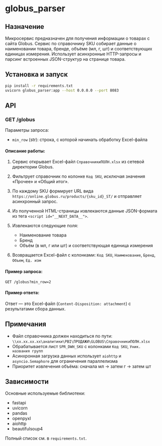 # globus\_parser

## Назначение

Микросервис предназначен для получения информации о товарах с сайта Globus. Сервис по справочнику SKU собирает данные о наименовании товара, бренде, объёме (мл, г, шт) и соответствующих единицах измерения. Использует асинхронные HTTP-запросы и парсинг встроенных JSON-структур на странице товара.

## Установка и запуск

```bash
pip install -r requirements.txt
uvicorn globus_parser:app --host 0.0.0.0 --port 8083
```

## API

### GET /globus

Параметры запроса:

* `min_row` (str): строка, с которой начинать обработку Excel-файла

#### Описание работы:

1. Сервис открывает Excel-файл `СправочникиПОЛН.xlsx` из сетевой директории Globus.
2. Фильтрует справочник по колонке `Код SKU`, исключая значения «Прочее» и «Общий итог».
3. По каждому SKU формирует URL вида `https://online.globus.ru/products/{sku_id}_ST/` и отправляет асинхронный запрос.
4. Из полученной HTML-страницы извлекаются данные JSON-формата из тега `<script id="__NEXT_DATA__">`.
5. Извлекаются следующие поля:

   * Наименование товара
   * Бренд
   * Объём (в мл, г или шт) и соответствующая единица измерения
6. Возвращается Excel-файл с колонками: `Код SKU`, `Наименование`, `Бренд`, `Объем`, `Ед. изм`

#### Пример запроса:

```http
GET /globus?min_row=2
```

#### Пример ответа:

Ответ — это Excel-файл (`Content-Disposition: attachment`) с результатами сбора данных.

## Примечания

* Файл справочника должен находиться по пути: `\\xx.xx.xx.xx\аналитики\PBI\ПРОДАЖИ\GLOBUS\СправочникиПОЛН.xlsx`
* Обрабатывается лист `SPR_DWH_SKU` с колонками `Код SKU`, `Уник. названия групп`
* Асинхронная загрузка данных использует `aiohttp` и `asyncio.Semaphore` для ограничения параллелизма
* Приоритет извлечения объёма: сначала мл → затем г → затем шт

## Зависимости

Основные используемые библиотеки:

* fastapi
* uvicorn
* pandas
* openpyxl
* aiohttp
* beautifulsoup4

Полный список см. в `requirements.txt`.
